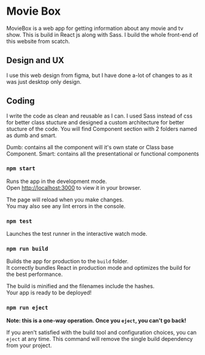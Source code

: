 # Movie Box
MovieBox is a web app for getting information about any movie and tv show. This is build in React js along with Sass.
I build the whole front-end of this website from scatch.

## Design and UX

I use this web design from figma, but I have done a-lot of changes to as it was just desktop only design.

## Coding
I write the code as clean and reusable as I can. I used Sass instead of css for better class stucture and designed a custom architecture for better stucture of the code.
You will find Component section with 2 folders named as dumb and smart.

Dumb: contains all the component will it's own state or Class base Component.
Smart: contains all the presentational or functional components


### `npm start`

Runs the app in the development mode.\
Open [http://localhost:3000](http://localhost:3000) to view it in your browser.

The page will reload when you make changes.\
You may also see any lint errors in the console.

### `npm test`

Launches the test runner in the interactive watch mode.

### `npm run build`

Builds the app for production to the `build` folder.\
It correctly bundles React in production mode and optimizes the build for the best performance.

The build is minified and the filenames include the hashes.\
Your app is ready to be deployed!


### `npm run eject`

**Note: this is a one-way operation. Once you `eject`, you can't go back!**

If you aren't satisfied with the build tool and configuration choices, you can `eject` at any time. This command will remove the single build dependency from your project.

